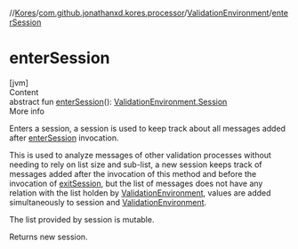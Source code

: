 //[Kores](../../index.md)/[com.github.jonathanxd.kores.processor](../index.md)/[ValidationEnvironment](index.md)/[enterSession](enter-session.md)



# enterSession  
[jvm]  
Content  
abstract fun [enterSession](enter-session.md)(): [ValidationEnvironment.Session](-session/index.md)  
More info  


Enters a session, a session is used to keep track about all messages added after [enterSession](enter-session.md) invocation.



This is used to analyze messages of other validation processes without needing to rely on list size and sub-list, a new session keeps track of messages added after the invocation of this method and before the invocation of [exitSession](exit-session.md), but the list of messages does not have any relation with the list holden by [ValidationEnvironment](index.md), values are added simultaneously to session and [ValidationEnvironment](index.md).



The list provided by session is mutable.



Returns new session.

  



